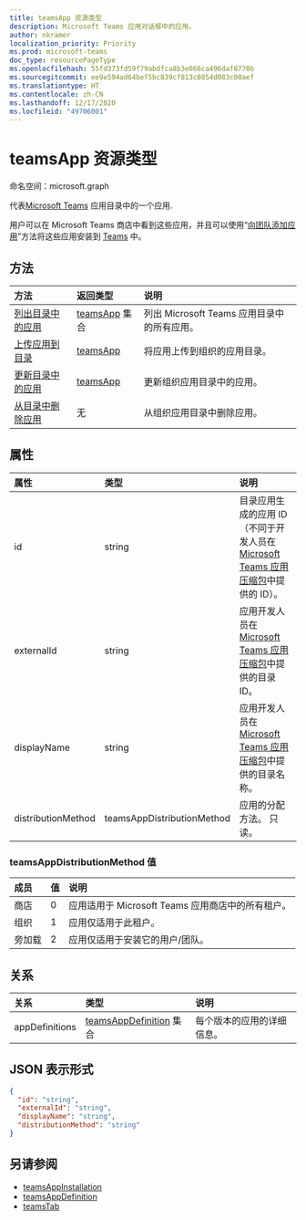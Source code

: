 ```yaml
---
title: teamsApp 资源类型
description: Microsoft Teams 应用对话框中的应用。
author: nkramer
localization_priority: Priority
ms.prod: microsoft-teams
doc_type: resourcePageType
ms.openlocfilehash: 55fd373fd59f79abdfca8b3e066ca496daf8770b
ms.sourcegitcommit: ee9e594ad64bef5bc839cf813c0854d083c00aef
ms.translationtype: HT
ms.contentlocale: zh-CN
ms.lasthandoff: 12/17/2020
ms.locfileid: "49706001"
---
```

# <a name="teamsapp-resource-type"></a>teamsApp 资源类型

命名空间：microsoft.graph

代表[Microsoft Teams](teams-api-overview.md) 应用目录中的一个应用.

用户可以在 Microsoft Teams 商店中看到这些应用，并且可以使用“[向团队添加应用](../api/team-post-installedapps.md)”方法将这些应用安装到 [Teams](team.md) 中。

## <a name="methods"></a>方法

| 方法       | 返回类型  |说明|
|:---------------|:--------|:----------|
|[列出目录中的应用](../api/appcatalogs-list-teamsapps.md) | [teamsApp](teamsapp.md) 集合 | 列出 Microsoft Teams 应用目录中的所有应用。|
|[上传应用到目录](../api/teamsapp-publish.md) | [teamsApp](teamsapp.md) | 将应用上传到组织的应用目录。|
|[更新目录中的应用](../api/teamsapp-update.md) | [teamsApp](teamsapp.md) | 更新组织应用目录中的应用。|
|[从目录中删除应用](../api/teamsapp-delete.md) | 无 | 从组织应用目录中删除应用。|

## <a name="properties"></a>属性

| 属性            | 类型     | 说明 |
|:------------------- |:-------- |:----------- |
| id                  | string   | 目录应用生成的应用 ID（不同于开发人员在 [Microsoft Teams 应用压缩包](/microsoftteams/platform/concepts/apps/apps-package)中提供的 ID）。 |
| externalId          | string   | 应用开发人员在 [Microsoft Teams 应用压缩包](/microsoftteams/platform/concepts/apps/apps-package)中提供的目录 ID。 |
| displayName                | string   | 应用开发人员在 [Microsoft Teams 应用压缩包](/microsoftteams/platform/concepts/apps/apps-package)中提供的目录名称。 |
| distributionMethod  | teamsAppDistributionMethod     | 应用的分配方法。 只读。|

### <a name="teamsappdistributionmethod-values"></a>teamsAppDistributionMethod 值

|成员|值|说明|
|:---|:---|:---|
|商店|0| 应用适用于 Microsoft Teams 应用商店中的所有租户。|
|组织|1|应用仅适用于此租户。|
|旁加载|2|应用仅适用于安装它的用户/团队。|

## <a name="relationships"></a>关系

| 关系 | 类型   | 说明 |
|:---------------|:--------|:----------|
|appDefinitions|[teamsAppDefinition](teamsappdefinition.md) 集合| 每个版本的应用的详细信息。 |

## <a name="json-representation"></a>JSON 表示形式

<!-- {
  "blockType": "resource",
  "@odata.type": "microsoft.graph.teamsApp",
  "baseType": "microsoft.graph.entity"
}-->

```json
{
  "id": "string",
  "externalId": "string",
  "displayName": "string",
  "distributionMethod": "string"
}
```

## <a name="see-also"></a>另请参阅

- [teamsAppInstallation](teamsappinstallation.md)
- [teamsAppDefinition](teamsappdefinition.md)
- [teamsTab](../resources/teamstab.md)

<!-- uuid: 8fcb5dbc-d5aa-4681-8e31-b001d5168d79
2015-10-25 14:57:30 UTC -->
<!-- {
  "type": "#page.annotation",
  "description": "teamsApp resource",
  "keywords": "",
  "section": "documentation",
  "tocPath": ""
}-->


